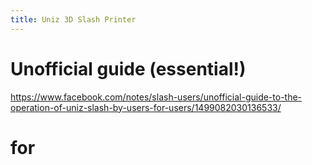 ```yaml
---
title: Uniz 3D Slash Printer
---
```


# Unofficial guide (essential!)
<https://www.facebook.com/notes/slash-users/unofficial-guide-to-the-operation-of-uniz-slash-by-users-for-users/1499082030136533/>

# for 